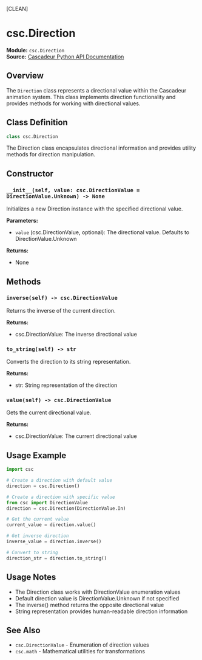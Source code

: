 [CLEAN]

# csc.Direction

**Module:** `csc.Direction`  
**Source:** [Cascadeur Python API Documentation](https://cascadeur.com/python-api/_generate/csc.Direction.html)

## Overview

The `Direction` class represents a directional value within the Cascadeur animation system. This class implements direction functionality and provides methods for working with directional values.

## Class Definition

```python
class csc.Direction
```

The Direction class encapsulates directional information and provides utility methods for direction manipulation.

## Constructor

### `__init__(self, value: csc.DirectionValue = DirectionValue.Unknown) -> None`

Initializes a new Direction instance with the specified directional value.

**Parameters:**
- `value` (csc.DirectionValue, optional): The directional value. Defaults to DirectionValue.Unknown

**Returns:**
- None

## Methods

### `inverse(self) -> csc.DirectionValue`

Returns the inverse of the current direction.

**Returns:**
- csc.DirectionValue: The inverse directional value

### `to_string(self) -> str`

Converts the direction to its string representation.

**Returns:**
- str: String representation of the direction

### `value(self) -> csc.DirectionValue`

Gets the current directional value.

**Returns:**
- csc.DirectionValue: The current directional value

## Usage Example

```python
import csc

# Create a direction with default value
direction = csc.Direction()

# Create a direction with specific value
from csc import DirectionValue
direction = csc.Direction(DirectionValue.In)

# Get the current value
current_value = direction.value()

# Get inverse direction
inverse_value = direction.inverse()

# Convert to string
direction_str = direction.to_string()
```

## Usage Notes

- The Direction class works with DirectionValue enumeration values
- Default direction value is DirectionValue.Unknown if not specified
- The inverse() method returns the opposite directional value
- String representation provides human-readable direction information

## See Also

- `csc.DirectionValue` - Enumeration of direction values
- `csc.math` - Mathematical utilities for transformations